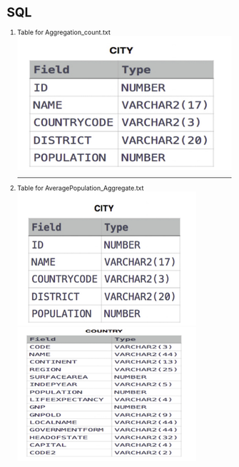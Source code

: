 # SQL

<ol>
  <li>Table for Aggregation_count.txt</li>
  <img src="tableimages/city.png" width=500 height=300>
  <hr>
  <li>Table for AveragePopulation_Aggregate.txt</li>
  <img src="tableimages/cccc.png" width=400 height=300>
  <img src="tableimages/dddd.png" width=400 height=300>
  </ol>
